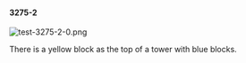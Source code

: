 #### 3275-2
![test-3275-2-0.png](https://github.com/lil-lab/nlvr/raw/master/nlvr/test/images/3/test-3275-2-0.png "test-3275-2-0.png")

There is a yellow block as the top of a tower with blue blocks.